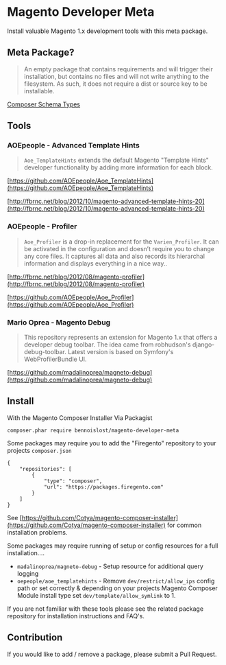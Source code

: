 # Magento Developer Meta

Install valuable Magento 1.x development tools with this meta package.

## Meta Package?

> An empty package that contains requirements and will trigger their installation, but contains no files and will not write anything to the filesystem. As such, it does not require a dist or source key to be installable.

[Composer Schema Types](https://getcomposer.org/doc/04-schema.md#type)

## Tools

### AOEpeople - Advanced Template Hints

> `Aoe_TemplateHints` extends the default Magento "Template Hints" developer functionality by adding more information for each block.

[https://github.com/AOEpeople/Aoe_TemplateHints](https://github.com/AOEpeople/Aoe_TemplateHints)

[http://fbrnc.net/blog/2012/10/magento-advanced-template-hints-20](http://fbrnc.net/blog/2012/10/magento-advanced-template-hints-20)

### AOEpeople - Profiler

>  `Aoe_Profiler` is a drop-in replacement for the `Varien_Profiler`. It can be activated in the configuration and doesn’t require you to change any core files. It captures all data and also records its hierarchal information and displays everything in a nice way..

[http://fbrnc.net/blog/2012/08/magento-profiler](http://fbrnc.net/blog/2012/08/magento-profiler)

[https://github.com/AOEpeople/Aoe_Profiler](https://github.com/AOEpeople/Aoe_Profiler)


### Mario Oprea - Magento Debug

> This repository represents an extension for Magento 1.x that offers a developer debug toolbar. The idea came from robhudson's django-debug-toolbar. Latest version is based on Symfony's WebProfilerBundle UI.

[https://github.com/madalinoprea/magneto-debug](https://github.com/madalinoprea/magneto-debug)

## Install

With the Magento Composer Installer Via Packagist

```
composer.phar require bennoislost/magento-developer-meta
```

Some packages may require you to add the "Firegento" repository to your projects `composer.json`

```
{
    "repositories": [
        {
            "type": "composer",
            "url": "https://packages.firegento.com"
        }
    ]
}
```

See [https://github.com/Cotya/magento-composer-installer](https://github.com/Cotya/magento-composer-installer) for common installation problems.

Some packages may require running of setup or config resources for a full installation....

* `madalinoprea/magneto-debug` - Setup resource for additional query logging
* `oepeople/aoe_templatehints` - Remove `dev/restrict/allow_ips` config path or set correctly & depending on your projects Magento Composer Module install type set `dev/template/allow_symlink` to 1.

If you are not familiar with these tools please see the related package repository for installation instructions and FAQ's.

## Contribution

If you would like to add / remove a package, please submit a Pull Request.

